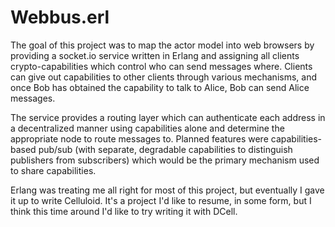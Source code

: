 Webbus.erl
==========

The goal of this project was to map the actor model into web browsers by
providing a socket.io service written in Erlang and assigning all clients
crypto-capabilities which control who can send messages where. Clients can
give out capabilities to other clients through various mechanisms, and once
Bob has obtained the capability to talk to Alice, Bob can send Alice messages.

The service provides a routing layer which can authenticate each address in
a decentralized manner using capabilities alone and determine the appropriate
node to route messages to. Planned features were capabilities-based pub/sub
(with separate, degradable capabilities to distinguish publishers from
subscribers) which would be the primary mechanism used to share capabilities.

Erlang was treating me all right for most of this project, but eventually I
gave it up to write Celluloid. It's a project I'd like to resume, in some form,
but I think this time around I'd like to try writing it with DCell.

